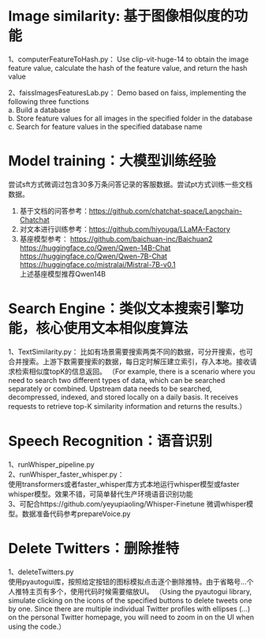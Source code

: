 # **Image similarity: 基于图像相似度的功能**
1、computerFeatureToHash.py：
Use clip-vit-huge-14 to obtain the image feature value, calculate the hash of the feature value, and return the hash value

2、faissImagesFeaturesLab.py：
Demo based on faiss, implementing the following three functions<br>
a. Build a database<br>
b. Store feature values for all images in the specified folder in the database<br>
c. Search for feature values in the specified database name

# **Model training：大模型训练经验**
尝试sft方式微调过包含30多万条问答记录的客服数据。尝试pt方式训练一些文档数据。
1. 基于文档的问答参考：https://github.com/chatchat-space/Langchain-Chatchat
2. 对文本进行训练参考：https://github.com/hiyouga/LLaMA-Factory
3. 基座模型参考：
https://github.com/baichuan-inc/Baichuan2<br>
https://huggingface.co/Qwen/Qwen-14B-Chat<br>
https://huggingface.co/Qwen/Qwen-7B-Chat<br>
https://huggingface.co/mistralai/Mistral-7B-v0.1<br>
上述基座模型推荐Qwen14B

# **Search Engine：类似文本搜索引擎功能，核心使用文本相似度算法**
1、TextSimilarity.py：
比如有场景需要搜索两类不同的数据，可分开搜索，也可合并搜索。上游下数需要搜索的数据，每日定时解压建立索引，存入本地。接收请求检索相似度topK的信息返回。
（For example, there is a scenario where you need to search two different types of data, which can be searched separately or combined. Upstream data needs to be searched, decompressed, indexed, and stored locally on a daily basis. It receives requests to retrieve top-K similarity information and returns the results.）

# **Speech Recognition：语音识别**
1、runWhisper_pipeline.py<br>
2、runWhisper_faster_whisper.py：<br>
使用transformers或者faster_whisper库方式本地运行whisper模型或faster whisper模型。效果不错，可简单替代生产环境语音识别功能<br>
3、可配合https://github.com/yeyupiaoling/Whisper-Finetune 微调whisper模型。数据准备代码参考prepareVoice.py

# **Delete Twitters：删除推特**
1、deleteTwitters.py<br>
使用pyautogui库，按照给定按钮的图标模拟点击逐个删除推特。由于省略号...个人推特主页有多个，使用代码时候需要缩放UI。
（Using the pyautogui library, simulate clicking on the icons of the specified buttons to delete tweets one by one. Since there are multiple individual Twitter profiles with ellipses (...) on the personal Twitter homepage, you will need to zoom in on the UI when using the code.）
